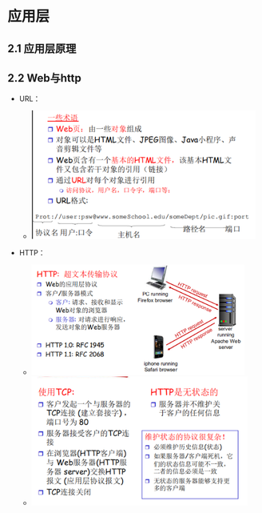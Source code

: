 # 应用层

## 2.1 应用层原理

## 2.2 Web与http

- URL：
  - <img src="https://raw.githubusercontent.com/CorneliaStreet1/NewPicBed0/master/202206141421466.png" alt="image-20220614142124344" style="zoom: 80%;" />

- HTTP：
  - <img src="https://raw.githubusercontent.com/CorneliaStreet1/NewPicBed0/master/202206141429807.png" alt="image-20220614142925744" style="zoom: 80%;" />
  - <img src="https://raw.githubusercontent.com/CorneliaStreet1/NewPicBed0/master/202206141429310.png" alt="image-20220614142943253" style="zoom: 80%;" />